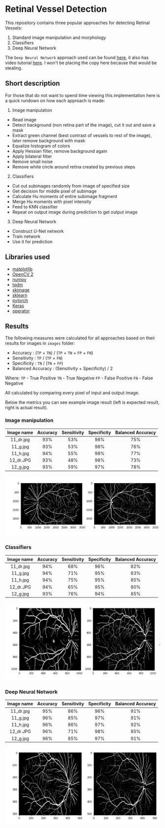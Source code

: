 # Retinal Vessel Detection
This repository contains three popular approaches for detecting Retinal Vessels:
1. Standard image manipulation and morphology
2. Classifiers
3. Deep Neural Network

The `Deep Neural Network` approach used can be found [here](https://github.com/nikhilroxtomar/Retina-Blood-Vessel-Segmentation-in-PyTorch), it also
has video tutorial [here](https://www.youtube.com/watch?v=T0BiFBaMLDQ). I won't be placing the copy here because that would be stealing.

## Short description
For those that do not want to spend time viewing this implementation here is a quick rundown on how each approach is made:
1. Image manipulation
* Read image
* Detect background (non retina part of the image), cut it out and save a mask
* Extract green channel (best contrast of vessels to rest of the image), later remove background with mask
* Equalize histogram of colors
* Apply Hessian filter, remove background again
* Apply bilateral filter
* Remove small noise
* Remove white circle around retina created by previous steps

2. Classifiers
* Cut out subimages randomly from image of specified size
* Get decision for middle pixel of subimage
* Calculate Hu moments of entire subimage fragment
* Merge Hu moments with pixel intensity
* Feed to KNN classifier
* Repeat on output image during prediction to get output image

3. Deep Neural Network
* Construct U-Net network
* Train network
* Use it for prediction

## Libraries used
* [matplotlib](https://pypi.org/project/matplotlib/)
* [OpenCV 2](https://pypi.org/project/opencv-python/)
* [numpy](https://pypi.org/project/numpy/)
* [tqdm](https://pypi.org/project/tqdm/)
* [skimage](https://pypi.org/project/scikit-image/)
* [sklearn](https://pypi.org/project/scikit-learn/)
* [pytorch](https://pypi.org/project/torch/)
* [Keras](https://pypi.org/project/keras/)
* [operator](https://pypi.org/project/pyoperators/)

## Results

The following measures were calculated for all approaches based on their results for images in `images` folder:
* Accuracy : (`TP` + `TN`) / (`TP` + `TN` + `FP` + `FN`) 
* Sensitivity : `TP` / (`TP` + `FN`) 
* Specificity : `TN` / (`TN` + `FP`) 
* Balanced Accuracy : (Sensitivity + Specificity) / 2 

Where:
`TP` - True Positive
`TN` - True Negative
`FP` - False Positive
`FN` - False Negative

All calculated by comparing every pixel of input and output image.

Below the metrics you can see example image result (left is expected result, right is actual result).

### Image manipulation
| Image name | Accuracy | Sensitivity | Specificity | Balanced Accuracy |
|:----------:|:--------:|:-----------:|:-----------:|:-----------------:|
|  11_dr.jpg |    93%   |     53%     |     98%     |        75%        |
|  11_g.jpg  |    93%   |     53%     |     98%     |        76%        |
|  11_h.jpg  |    94%   |     55%     |     98%     |        77%        |
|  12_dr.JPG |    93%   |     48%     |     98%     |        73%        |
|  12_g.jpg  |    93%   |     59%     |     97%     |        78%        |

![alt text](https://github.com/Dawnkai/retinal-vessels/blob/master/morphology.png)
### Classifiers
| Image name | Accuracy | Sensitivity | Specificity | Balanced Accuracy |
|:----------:|:--------:|:-----------:|:-----------:|:-----------------:|
|  11_dr.jpg |    94%   |     68%     |     96%     |        82%        |
|  11_g.jpg  |    94%   |     71%     |     95%     |        83%        |
|  11_h.jpg  |    94%   |     75%     |     95%     |        85%        |
|  12_dr.JPG |    94%   |     65%     |     95%     |        80%        |
|  12_g.jpg  |    93%   |     76%     |     94%     |        85%        |

![alt text](https://github.com/Dawnkai/retinal-vessels/blob/master/knn.png)
### Deep Neural Network
| Image name | Accuracy | Sensitivity | Specificity | Balanced Accuracy |
|:----------:|:--------:|:-----------:|:-----------:|:-----------------:|
|  11_dr.jpg |    95%   |     86%     |     96%     |        91%        |
|  11_g.jpg  |    96%   |     85%     |     97%     |        91%        |
|  11_h.jpg  |    96%   |     86%     |     97%     |        92%        |
|  12_dr.JPG |    96%   |     71%     |     98%     |        85%        |
|  12_g.jpg  |    96%   |     85%     |     97%     |        91%        |

![alt text](https://github.com/Dawnkai/retinal-vessels/blob/master/dnn.png)
